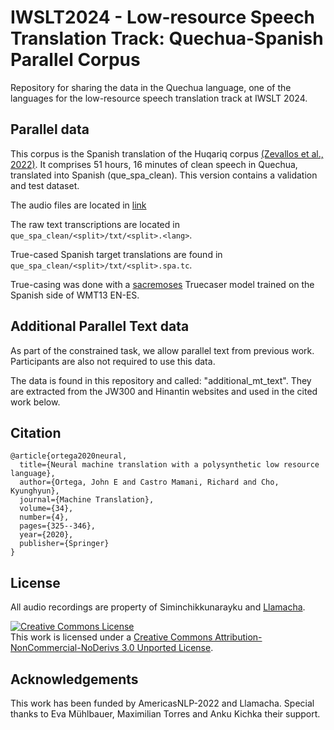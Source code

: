 # IWSLT2024 - Low-resource Speech Translation Track: Quechua-Spanish Parallel Corpus

Repository for sharing the data in the Quechua language, one of the languages for the low-resource speech translation track at IWSLT 2024.

## Parallel data

This corpus is the Spanish translation of the Huqariq corpus [(Zevallos et al., 2022)](https://arxiv.org/abs/2207.05498). It comprises 51 hours, 16 minutes of clean speech in Quechua, translated into Spanish (que_spa_clean). This version contains a validation and test dataset.

The audio files are located in [link](https://drive.google.com/drive/folders/1Ne1cMvWSUnLzxeksT2OnOJSiPNBhuC7E?usp=sharing)

The raw text transcriptions are located in `que_spa_clean/<split>/txt/<split>.<lang>`.

True-cased Spanish target translations are found in `que_spa_clean/<split>/txt/<split>.spa.tc`.

True-casing was done with a [sacremoses](https://github.com/alvations/sacremoses) Truecaser model trained on the Spanish side of WMT13 EN-ES.


## Additional Parallel Text data

As part of the constrained task, we allow parallel text from previous work.
Participants are also not required to use this data.

The data is found in this repository and called: "additional_mt_text".
They are extracted from the JW300 and Hinantin websites and used in the cited work below.


## Citation 

```
@article{ortega2020neural,
  title={Neural machine translation with a polysynthetic low resource language},
  author={Ortega, John E and Castro Mamani, Richard and Cho, Kyunghyun},
  journal={Machine Translation},
  volume={34},
  number={4},
  pages={325--346},
  year={2020},
  publisher={Springer}
}
```

## License
All audio recordings are property of Siminchikkunarayku and [Llamacha](https://llamacha.pe).

<a rel="license" href="http://creativecommons.org/licenses/by-nc-nd/3.0/"><img alt="Creative Commons License" style="border-width:0" src="https://i.creativecommons.org/l/by-nc-nd/3.0/88x31.png" /></a><br />This work is licensed under a <a rel="license" href="http://creativecommons.org/licenses/by-nc-nd/3.0/">Creative Commons Attribution-NonCommercial-NoDerivs 3.0 Unported License</a>.

## Acknowledgements

This work has been funded by AmericasNLP-2022 and Llamacha. Special thanks to Eva Mühlbauer, Maximilian Torres and Anku Kichka their support.
